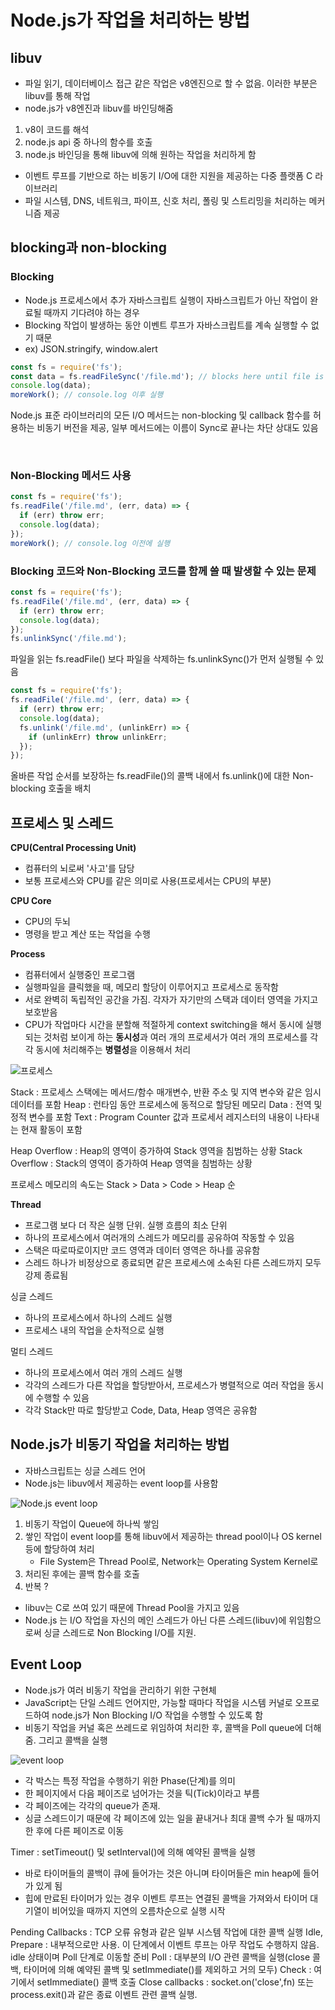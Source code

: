 # Node.js가 작업을 처리하는 방법

## libuv

- 파일 읽기, 데이터베이스 접근 같은 작업은 v8엔진으로 할 수 없음. 이러한 부분은 libuv를 통해 작업
- node.js가 v8엔진과 libuv를 바인딩해줌

1. v8이 코드를 해석
2. node.js api 중 하나의 함수를 호출
3. node.js 바인딩을 통해 libuv에 의해 원하는 작업을 처리하게 함

- 이벤트 루프를 기반으로 하는 비동기 I/O에 대한 지원을 제공하는 다중 플랫폼 C 라이브러리
- 파일 시스템, DNS, 네트워크, 파이프, 신호 처리, 폴링 및 스트리밍을 처리하는 메커니즘 제공

## blocking과 non-blocking

### Blocking

- Node.js 프로세스에서 추가 자바스크립트 실행이 자바스크립트가 아닌 작업이 완료될 때까지 기다려야 하는 경우
- Blocking 작업이 발생하는 동안 이벤트 루프가 자바스크립트를 계속 실행할 수 없기 때문
- ex) JSON.stringify, window.alert

```js
const fs = require('fs');
const data = fs.readFileSync('/file.md'); // blocks here until file is read
console.log(data);
moreWork(); // console.log 이후 실행
```

Node.js 표준 라이브러리의 모든 I/O 메서드는 non-blocking 및 callback 함수를 허용하는 비동기 버전을 제공, 일부 메서드에는 이름이 Sync로 끝나는 차단 상대도 있음

<br/>

### Non-Blocking 메서드 사용

```js
const fs = require('fs');
fs.readFile('/file.md', (err, data) => {
  if (err) throw err;
  console.log(data);
});
moreWork(); // console.log 이전에 실행
```

### Blocking 코드와 Non-Blocking 코드를 함께 쓸 때 발생할 수 있는 문제

```js
const fs = require('fs');
fs.readFile('/file.md', (err, data) => {
  if (err) throw err;
  console.log(data);
});
fs.unlinkSync('/file.md');
```

파일을 읽는 fs.readFile() 보다 파일을 삭제하는 fs.unlinkSync()가 먼저 실행될 수 있음

```js
const fs = require('fs');
fs.readFile('/file.md', (err, data) => {
  if (err) throw err;
  console.log(data);
  fs.unlink('/file.md', (unlinkErr) => {
    if (unlinkErr) throw unlinkErr;
  });
});
```

올바른 작업 순서를 보장하는 fs.readFile()의 콜백 내에서 fs.unlink()에 대한 Non-blocking 호출을 배치

## 프로세스 및 스레드

**CPU(Central Processing Unit)**

- 컴퓨터의 뇌로써 '사고'를 담당
- 보통 프로세스와 CPU를 같은 의미로 사용(프로세서는 CPU의 부분)

**CPU Core**

- CPU의 두뇌
- 명령을 받고 계산 또는 작업을 수행

**Process**

- 컴퓨터에서 실행중인 프로그램
- 실행파일을 클릭했을 때, 메모리 할당이 이루어지고 프로세스로 동작함
- 서로 완벽히 독립적인 공간을 가짐. 각자가 자기만의 스택과 데이터 영역을 가지고 보호받음
- CPU가 작업마다 시간을 분할해 적절하게 context switching을 해서 동시에 실행되는 것처럼 보이게 하는 **동시성**과 여러 개의 프로세서가 여러 개의 프로세스를 각각 동시에 처리해주는 **병렬성**을 이용해서 처리

![프로세스](https://oopy.lazyrockets.com/api/v2/notion/image?src=https%3A%2F%2Fs3-us-west-2.amazonaws.com%2Fsecure.notion-static.com%2F477f2f76-82e9-4933-95fa-9f24444ab3e8%2FScreen_Shot_2020-07-15_at_20.05.23.png&blockId=d00e2bb7-7628-48f4-877e-cf7cf89256f3)

Stack : 프로세스 스택에는 메서드/함수 매개변수, 반환 주소 및 지역 변수와 같은 임시 데이터를 포함
Heap : 런타임 동안 프로세스에 동적으로 할당된 메모리
Data : 전역 및 정적 변수를 포함
Text : Program Counter 값과 프로세서 레지스터의 내용이 나타내는 현재 활동이 포함

Heap Overflow : Heap의 영역이 증가하여 Stack 영역을 침범하는 상황
Stack Overflow : Stack의 영역이 증가하여 Heap 영역을 침범하는 상황

프로세스 메모리의 속도는 Stack > Data > Code > Heap 순

**Thread**

- 프로그램 보다 더 작은 실행 단위. 실행 흐름의 최소 단위
- 하나의 프로세스에서 여러개의 스레드가 메모리를 공유하여 작동할 수 있음
- 스택은 따로따로이지만 코드 영역과 데이터 영역은 하나를 공유함
- 스레드 하나가 비정상으로 종료되면 같은 프로세스에 소속된 다른 스레드까지 모두 강제 종료됨

싱글 스레드

- 하나의 프로세스에서 하나의 스레드 실행
- 프로세스 내의 작업을 순차적으로 실행

멀티 스레드

- 하나의 프로세스에서 여러 개의 스레드 실행
- 각각의 스레드가 다른 작업을 할당받아서, 프로세스가 병렬적으로 여러 작업을 동시에 수행할 수 있음
- 각각 Stack만 따로 할당받고 Code, Data, Heap 영역은 공유함

## Node.js가 비동기 작업을 처리하는 방법

- 자바스크립트는 싱글 스레드 언어
- Node.js는 libuv에서 제공하는 event loop를 사용함

![Node.js event loop](https://i.stack.imgur.com/Lbs9z.png)

1. 비동기 작업이 Queue에 하나씩 쌓임
2. 쌓인 작업이 event loop를 통해 libuv에서 제공하는 thread pool이나 OS kernel 등에 할당하여 처리
   - File System은 Thread Pool로, Network는 Operating System Kernel로
3. 처리된 후에는 콜백 함수를 호출
4. 반복 ?

- libuv는 C로 쓰여 있기 때문에 Thread Pool을 가지고 있음
- Node.js 는 I/O 작업을 자신의 메인 스레드가 아닌 다른 스레드(libuv)에 위임함으로써 싱글 스레드로 Non Blocking I/O를 지원.

## Event Loop

- Node.js가 여러 비동기 작업을 관리하기 위한 구현체
- JavaScript는 단일 스레드 언어지만, 가능할 때마다 작업을 시스템 커널로 오프로드하여 node.js가 Non Blocking I/O 작업을 수행할 수 있도록 함
- 비동기 작업을 커널 혹은 쓰레드로 위임하여 처리한 후, 콜백을 Poll queue에 더해줌. 그리고 콜백을 실행

![event loop](https://img1.daumcdn.net/thumb/R800x0/?scode=mtistory2&fname=https%3A%2F%2Fblog.kakaocdn.net%2Fdn%2FQrmTM%2FbtrSOybWK5q%2FBARxrLg97k6nwnClW5dB31%2Fimg.png)

- 각 박스는 특정 작업을 수행하기 위한 Phase(단계)를 의미
- 한 페이지에서 다음 페이즈로 넘어가는 것을 틱(Tick)이라고 부름
- 각 페이즈에는 각각의 queue가 존재.
- 싱글 스레드이기 때문에 각 페이즈에 있는 일을 끝내거나 최대 콜백 수가 될 때까지 한 후에 다른 페이즈로 이동

Timer : setTimeout() 및 setInterval()에 의해 예약된 콜백을 실행

- 바로 타이머들의 콜백이 큐에 들어가는 것은 아니며 타이머들은 min heap에 들어가 있게 됨
- 힙에 만료된 타이머가 있는 경우 이벤트 루프는 연결된 콜백을 가져와서 타이머 대기열이 비어있을 때까지 지연의 오름차순으로 실행 시작

Pending Callbacks : TCP 오류 유형과 같은 일부 시스템 작업에 대한 콜백 실행
Idle, Prepare : 내부적으로만 사용. 이 단계에서 이벤트 루프는 아무 작업도 수행하지 않음. idle 상태이며 Poll 단계로 이동할 준비
Poll : 대부분의 I/O 관련 콜백을 실행(close 콜백, 타이머에 의해 예약된 콜백 및 setImmediate()를 제외하고 거의 모두)
Check : 여기에서 setImmediate() 콜백 호출
Close callbacks : socket.on('close',fn) 또는 process.exit()과 같은 종료 이벤트 관련 콜백 실행.
